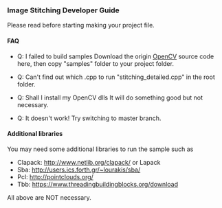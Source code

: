 ### Image Stitching Developer Guide

Please read before starting making your project file.

#### FAQ

* Q: I failed to build samples
Download the origin [OpenCV](http://opencv.org/) source code here, then copy "samples" folder to your project folder.

* Q: Can't find out which .cpp to run
"stitching_detailed.cpp" in the root folder.

* Q: Shall I install my OpenCV dlls
It will do something good but not necessary.

* Q: It doesn't work!
Try switching to master branch.

#### Additional libraries

You may need some additional libraries to run the sample such as
* Clapack: <http://www.netlib.org/clapack/> or Lapack
* Sba: <http://users.ics.forth.gr/~lourakis/sba/>
* Pcl: <http://pointclouds.org/>
* Tbb: <https://www.threadingbuildingblocks.org/download>

All above are NOT necessary.


